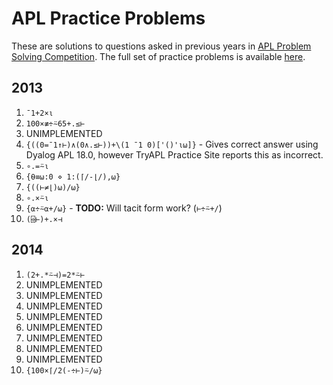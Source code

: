 # APL Practice Problems
These are solutions to questions asked in previous years in [APL Problem Solving Competition](https://www.dyalog.com/student-competition.htm).
The full set of practice problems is available [here](https://problems.tryapl.org/psets/2013.html).

## 2013
1. `¯1+2×⍳`
2. `100×≢÷⍨65+.≤⊢`
3. UNIMPLEMENTED
4. `{((0=¯1↑⊢)∧(0∧.≤⊢))+\(1 ¯1 0)['()'⍳⍵]}` - Gives correct answer using Dyalog APL 18.0, however TryAPL Practice Site reports this as incorrect.
5. `∘.=⍨⍳`
6. `{⍬≡⍵:0 ⋄ 1:(⌈/-⌊/),⍵}`
7. `{((⊢≠⌊)⍵)/⍵}`
8. `∘.×⍨⍳`
9. `{⍺÷⍨⍺+/⍵}` - **TODO:** Will tacit form work? (`⊢÷⍨+/`) 
10. `(⌹⊢)+.×⊣`

## 2014
1. `(2+.*⍨⊣)=2*⍨⊢`
2. UNIMPLEMENTED
3. UNIMPLEMENTED
4. UNIMPLEMENTED
5. UNIMPLEMENTED
6. UNIMPLEMENTED
7. UNIMPLEMENTED
8. UNIMPLEMENTED
9. UNIMPLEMENTED
10. `{100×⌈/2(-÷⊢)⍨/⍵}`
